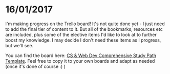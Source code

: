 # 16/01/2017

I'm making progress on the Trello board! It's not quite done yet - I just need to add the final tier of content to it. But all of the bookmarks, resources etc are included, plus some of the elective items I'd like to look at to further boost my knowledge. I may decide I don't need these items as I progress, but we'll see.

You can find the board here: [CS & Web Dev Comprehensive Study Path Template](https://trello.com/b/9AMPQVuP/cs-web-dev-comprehensive-study-path-template). Feel free to copy it to your own boards and adapt as needed (once it's done of course :) )
